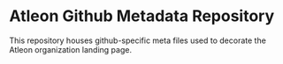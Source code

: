 # Atleon Github Metadata Repository
This repository houses github-specific meta files used to decorate the Atleon organization landing page.
